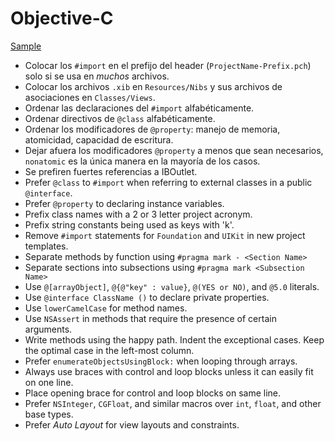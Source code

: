 Objective-C
===========

[Sample](sample.m)

* Colocar los `#import` en el prefijo del header (`ProjectName-Prefix.pch`) solo si se usa en _muchos_ archivos.
* Colocar los archivos `.xib` en `Resources/Nibs` y sus archivos de asociaciones  en `Classes/Views`.
* Ordenar las declaraciones del `#import` alfabéticamente.
* Ordenar directivos de `@class` alfabéticamente.
* Ordenar los modificadores de `@property`: manejo de memoria, atomicidad, capacidad de escritura.
* Dejar afuera los modificadores `@property` a menos que sean necesarios, `nonatomic` es la única manera en la mayoría de los casos.
* Se prefiren fuertes referencias a IBOutlet.
* Prefer `@class` to `#import` when referring to external classes in a public
  `@interface`.
* Prefer `@property` to declaring instance variables.
* Prefix class names with a 2 or 3 letter project acronym.
* Prefix string constants being used as keys with 'k'.
* Remove `#import` statements for `Foundation` and `UIKit` in new project
  templates.
* Separate methods by function using `#pragma mark - <Section Name>`
* Separate sections into subsections using `#pragma mark <Subsection Name>`
* Use `@[arrayObject]`, `@{@"key" : value}`, `@(YES or NO)`, and `@5.0`
  literals.
* Use `@interface ClassName ()` to declare private properties.
* Use `lowerCamelCase` for method names.
* Use `NSAssert` in methods that require the presence of certain arguments.
* Write methods using the happy path. Indent the exceptional cases. Keep the
  optimal case in the left-most column.
* Prefer `enumerateObjectsUsingBlock:` when looping through arrays.
* Always use braces with control and loop blocks unless it can easily fit on
  one line.
* Place opening brace for control and loop blocks on same line.
* Prefer `NSInteger`, `CGFloat`, and similar macros over `int`, `float`, and
  other base types.
* Prefer *Auto Layout* for view layouts and constraints.
